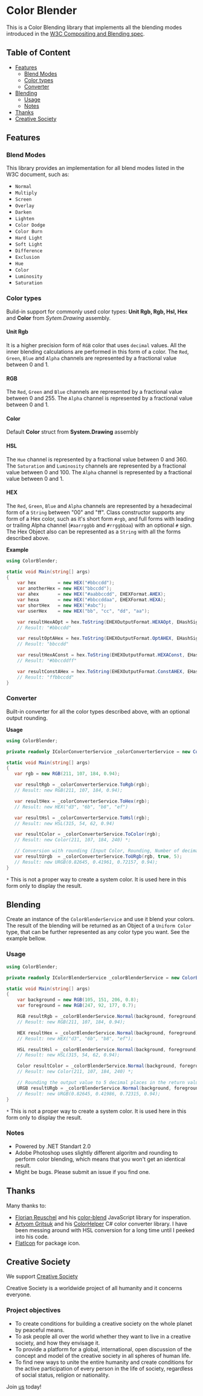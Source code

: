 # Color Blender

This is a Color Blending library that implements all the blending modes introduced in the [W3C Compositing and Blending spec](https://www.w3.org/TR/compositing-1/).

## Table of Content

- [Features](#features)
   + [Blend Modes](#blend-modes)
   + [Color types](#color-types)
   + [Converter](#converter)
- [Blending](#blending)
   + [Usage](#usage)
   + [Notes](#notes)
- [Thanks](#thanks)
- [Creative Society](#creative-society)

## Features
### Blend Modes
This library provides an implementation for all blend modes listed in the W3C document, such as:

* `Normal`
* `Multiply`
* `Screen`
* `Overlay`
* `Darken`
* `Lighten`
* `Color Dodge`
* `Color Burn` 
* `Hard Light`
* `Soft Light`
* `Difference`
* `Exclusion`
* `Hue`
* `Color`
* `Luminosity`
* `Saturation`

### Color types
 Build-in support for commonly used color types: **Unit Rgb, Rgb, Hsl, Hex** and **Color** from *Sytem.Drawing* assembly.

 #### Unit Rgb

 It is a higher precision form of `RGB` color that uses `decimal` values.
 All the inner blending calculations are performed in this form of a color.
 The `Red`, `Green`, `Blue` and `Alpha` channels are represented by a fractional value between 0 and 1.

 #### RGB

 The `Red`, `Green` and `Blue` channels are represented by a fractional value between 0 and 255.
 The `Alpha` channel is represented by a fractional value between 0 and 1.

 #### Color

 Default **Color** struct from **System.Drawing** assembly

 #### HSL

 The `Hue` channel is represented by a fractional value between 0 and 360.
 The `Saturation` and `Luminosity` channels are represented by a fractional value between 0 and 100.
 The `Alpha` channel is represented by a fractional value between 0 and 1.

 #### HEX

 The `Red`, `Green`, `Blue` and `Alpha` channels are represented by a hexadecimal form of a `String` between "00" and "ff".
 Class constructor supports any form of a Hex color, such as it's short form `#rgb`, and full forms with leading or trailing Alpha channel (`#aarrggbb` and `#rrggbbaa`) with an optional `#` sign.
 The Hex Object also can be represented as a `String` with all the forms described above.

 **Example**
   ```c#
   using ColorBlender;

   static void Main(string[] args)
   {
       var hex        = new HEX("#bbccdd");
       var anotherHex = new HEX("bbccdd");
       var ahex       = new HEX("#aabbccdd", EHEXFormat.AHEX);
       var hexa       = new HEX("#bbccddaa", EHEXFormat.HEXA);
       var shortHex   = new HEX("#abc");
       var userHex    = new HEX("bb", "cc", "dd", "aa");

       var resultHexAOpt = hex.ToString(EHEXOutputFormat.HEXAOpt, EHashSignFormat.Visible);
       // Result: "#bbccdd"

       var resultOptAHex = hex.ToString(EHEXOutputFormat.OptAHEX, EHashSignFormat.Hidden);
       // Result: "bbccdd"

       var resultHexAConst = hex.ToString(EHEXOutputFormat.HEXAConst, EHashSignFormat.Visible);
       // Result: "#bbccddff"

       var resultConstAHex = hex.ToString(EHEXOutputFormat.ConstAHEX, EHashSignFormat.Hidden);
       // Result: "ffbbccdd"
   }
   ```

### Converter
 Built-in converter for all the color types described above, with an optional output rounding.

 **Usage**

 ```c#
 using ColorBlender;

 private readonly IColorConverterService _colorConverterService = new ColorConverterService();

 static void Main(string[] args)
 {
    var rgb = new RGB(211, 107, 184, 0.94);

    var resultRgb = _colorConverterService.ToRgb(rgb);
    // Result: new RGB(211, 107, 184, 0.94);

    var resultHex = _colorConverterService.ToHex(rgb);
    // Result: new HEX("d3", "6b", "b8", "ef")

    var resultHsl = _colorConverterService.ToHsl(rgb);
    // Result: new HSL(315, 54, 62, 0.94)

    var resultColor = _colorConverterService.ToColor(rgb);
    // Result: new Color(211, 107, 184, 240) *;

    // Conversion with rounding (Input Color, Rounding, Number of decimal places in the return value)
    var resultUrgb  = _colorConverterService.ToURgb(rgb, true, 5);
    // Result: new URGB(0.82645, 0.41961, 0.72157, 0.94);
 }
 ```

  `*` This is not a proper way to create a system color. It is used here in this form only to display the result.

## Blending
Create an instance of the `ColorBlenderService` and use it blend your colors.
The result of the blending will be returned as an Object of a `Uniform Color` type, that can be further represented as any color type you want. See the example bellow.

### Usage
```c#
using ColorBlender;

private readonly IColorBlenderService _colorBlenderService = new ColorBlenderService();

static void Main(string[] args)
{
    var background = new RGB(105, 151, 206, 0.8);
    var foreground = new RGB(247, 92, 177, 0.7);

    RGB resultRgb = _colorBlenderService.Normal(background, foreground).ToRgb();   
    // Result: new RGB(211, 107, 184, 0.94);

    HEX resultHex = _colorBlenderService.Normal(background, foreground).ToHex();
    // Result: new HEX("d3", "6b", "b8", "ef");

    HSL resultHsl = _colorBlenderService.Normal(background, foreground).ToHsl();
    // Result: new HSL(315, 54, 62, 0.94);

    Color resultColor = _colorBlenderService.Normal(background, foreground).ToColor();
    // Result: new Color(211, 107, 184, 240) *;

    // Rounding the output value to 5 decimal places in the return value.
    URGB resultURgb = _colorBlenderService.Normal(background, foreground).ToUrgb(true, 5); 
    // Result: new URGB(0.82645, 0.41986, 0.72315, 0.94);
}
```
 `*` This is not a proper way to create a system color. It is used here in this form only to display the result.

 ### Notes
 * Powered by .NET Standart 2.0
 * Adobe Photoshop uses slightly different algoritm and rounding to perform color blending, which means that you won't get an identical result.
 * Might be bugs. Please submit an issue if you find one.

## Thanks
Many thanks to:
 * [Florian Reuschel](https://github.com/loilo) and his [color-blend](https://github.com/loilo/color-blend) JavaScript library for insperation.
 * [Artyom Gritsuk](https://github.com/iamartyom) and his [ColorHelper](https://github.com/iamartyom/ColorHelper) C# color converter library. I have been messing around with HSL conversion for a long time until I peeked into his code.
 * [FlatIcon](https://www.flaticon.com/free-icon/rgb_1157899?term=color%20wheel&related_id=1157899) for package icon.

 ## Creative Society

 We support [Creative Society](https://creativesociety.com/)

 Creative Society is a worldwide project of all humanity and it concerns everyone. 

 ### Project objectives
 * To create conditions for building a creative society on the whole planet by peaceful means.
 * To ask people all over the world whether they want to live in a creative society, and how they envisage it.
 * To provide a platform for a global, international, open discussion of the concept and model of the creative society in all spheres of human life.
 * To find new ways to unite the entire humanity and create conditions for the active participation of every person in the life of society, regardless of social status, religion or nationality.

 Join [us](https://creativesociety.com/) today!